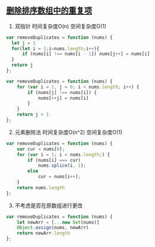 ## [删除排序数组中的重复项](https://leetcode-cn.com/problems/remove-duplicates-from-sorted-array/)

1. 双指针 时间复杂度O(n) 空间复杂度O(1)
```js
var removeDuplicates = function (nums) {
  let j = 1
  for(let i = 1;i<nums.length;i++){
      if (nums[i] !== nums[i - 1]) nums[j++] = nums[i]
  }
  return j
};

var removeDuplicates = function (nums) {
    for (var i = 1, j = 0; i < nums.length; i++) {
        if (nums[j] !== nums[i]) {
            nums[++j] = nums[i]
        }
    }
    return j + 1
};
```

2. 元素删除法 时间复杂度O(n^2) 空间复杂度O(1)
```js
var removeDuplicates = function (nums) {
    var cur = nums[0];
    for (var i = 1; i < nums.length;) {
        if (nums[i] === cur)
            nums.splice(i, 1);
        else
            cur = nums[i++];
    }
    return nums.length
};
```

3. 不考虑是否在原数组进行更改
```js
var removeDuplicates = function (nums) {
    let newArr = [...new Set(nums)]
    Object.assign(nums, newArr)
    return newArr.length
};
```